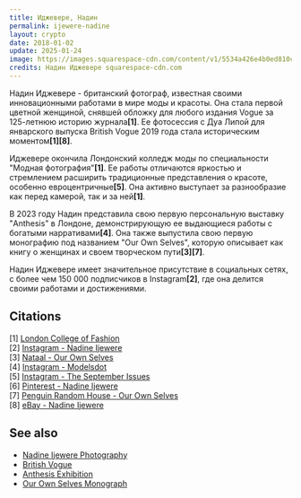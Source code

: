 ```yaml
---
title: Иджевере, Надин
permalink: ijewere-nadine
layout: crypto
date: 2018-01-02
update: 2025-01-24
image: https://images.squarespace-cdn.com/content/v1/5534a426e4b0ed810ce8f891/1633178541687-24ZA25PQ9EBJWLQSYVWI/HEADER.jpg?format=2500w
credits: Надин Иджевере squarespace-cdn.com
---
```


Надин Иджевере - британский фотограф, известная своими инновационными работами в мире моды и красоты. Она стала первой цветной женщиной, снявшей обложку для любого издания Vogue за 125-летнюю историю журнала<strong>[1]</strong>. Ее фотосессия с Дуа Липой для январского выпуска British Vogue 2019 года стала историческим моментом<strong>[1][8]</strong>.

Иджевере окончила Лондонский колледж моды по специальности "Модная фотография"<strong>[1]</strong>. Ее работы отличаются яркостью и стремлением расширить традиционные представления о красоте, особенно евроцентричные<strong>[5]</strong>. Она активно выступает за разнообразие как перед камерой, так и за ней<strong>[1]</strong>.

В 2023 году Надин представила свою первую персональную выставку "Anthesis" в Лондоне, демонстрирующую ее выдающиеся работы с богатыми нарративами<strong>[4]</strong>. Она также выпустила свою первую монографию под названием "Our Own Selves", которую описывает как книгу о женщинах и своем творческом пути<strong>[3][7]</strong>.

Надин Иджевере имеет значительное присутствие в социальных сетях, с более чем 150 000 подписчиков в Instagram<strong>[2]</strong>, где она делится своими работами и достижениями.

## Citations
[1] [London College of Fashion](https://www.arts.ac.uk/colleges/london-college-of-fashion/stories/lcf-alumna-nadine-ijewere-makes-history-with-british-vogue-cover)  
[2] [Instagram - Nadine Ijewere](https://www.instagram.com/nadineijewere/)  
[3] [Nataal - Our Own Selves](https://nataal.com/our-own-selves)  
[4] [Instagram - Modelsdot](https://www.instagram.com/modelsdot/reel/CzbusKMJ58o/)  
[5] [Instagram - The September Issues](https://www.instagram.com/theseptemberissues/p/CDJ6XDMnNvH/)  
[6] [Pinterest - Nadine Ijewere](https://de.pinterest.com/pin/403564816591333164/)  
[7] [Penguin Random House - Our Own Selves](https://content.penguinrandomhouse.de/content/edition/excerpts/962748.pdf)  
[8] [eBay - Nadine Ijewere](https://www.ebay.co.uk/itm/323767321169)

## See also
- [Nadine Ijewere Photography](https://www.arts.ac.uk/colleges/london-college-of-fashion/stories/lcf-alumna-nadine-ijewere-makes-history-with-british-vogue-cover)  
- [British Vogue](https://www.instagram.com/nadineijewere/)  
- [Anthesis Exhibition](https://nataal.com/our-own-selves)  
- [Our Own Selves Monograph](https://www.instagram.com/modelsdot/reel/CzbusKMJ58o/)  

<!-- Prompt: - If topic Name Surname title must be Surname, Name - Change title: A Template with article topic - Create permalink: from article-topic - Edit "Citations" section title to ## Citations. - Format the references in the "Citations" section as follows: [1] [URL](URL). - When referring to a citation number in the text, use the following HTML tag format: <strong>[1]</strong>. - Ensure each citation number correctly corresponds to the entry in the "Citations" section. - The citation numbers should be clickable links in the format above. - Provid

